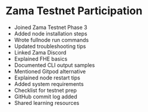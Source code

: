 # Zama Testnet Participation
- Joined Zama Testnet Phase 3
- Added node installation steps
- Wrote fullnode run commands
- Updated troubleshooting tips
- Linked Zama Discord
- Explained FHE basics
- Documented CLI output samples
- Mentioned Gitpod alternative
- Explained node restart tips
- Added system requirements
- Checklist for testnet prep
- GitHub commit log added
- Shared learning resources
